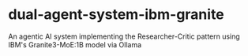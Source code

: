 # dual-agent-system-ibm-granite
An agentic AI system implementing the Researcher-Critic pattern using IBM's Granite3-MoE:1B model via Ollama
